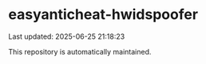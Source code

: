 # easyanticheat-hwidspoofer

Last updated: 2025-06-25 21:18:23

This repository is automatically maintained.
